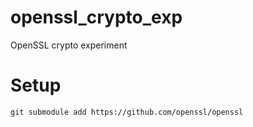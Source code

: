 # openssl_crypto_exp
OpenSSL crypto experiment


# Setup

```
git submodule add https://github.com/openssl/openssl
```